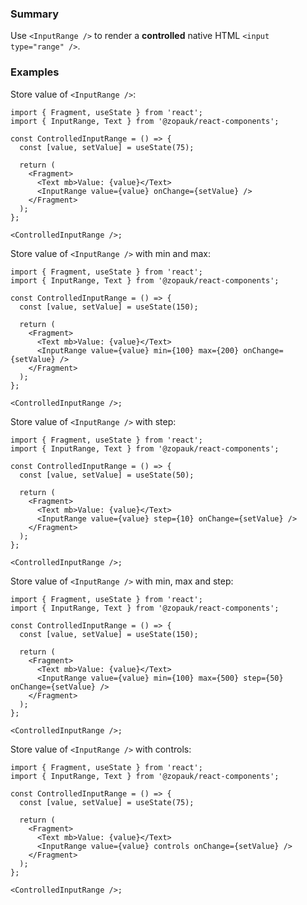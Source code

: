 ### Summary

Use `<InputRange />` to render a **controlled** native HTML `<input type="range" />`.

### Examples

Store value of `<InputRange />`:

```tsx
import { Fragment, useState } from 'react';
import { InputRange, Text } from '@zopauk/react-components';

const ControlledInputRange = () => {
  const [value, setValue] = useState(75);

  return (
    <Fragment>
      <Text mb>Value: {value}</Text>
      <InputRange value={value} onChange={setValue} />
    </Fragment>
  );
};

<ControlledInputRange />;
```

Store value of `<InputRange />` with min and max:

```tsx
import { Fragment, useState } from 'react';
import { InputRange, Text } from '@zopauk/react-components';

const ControlledInputRange = () => {
  const [value, setValue] = useState(150);

  return (
    <Fragment>
      <Text mb>Value: {value}</Text>
      <InputRange value={value} min={100} max={200} onChange={setValue} />
    </Fragment>
  );
};

<ControlledInputRange />;
```

Store value of `<InputRange />` with step:

```tsx
import { Fragment, useState } from 'react';
import { InputRange, Text } from '@zopauk/react-components';

const ControlledInputRange = () => {
  const [value, setValue] = useState(50);

  return (
    <Fragment>
      <Text mb>Value: {value}</Text>
      <InputRange value={value} step={10} onChange={setValue} />
    </Fragment>
  );
};

<ControlledInputRange />;
```

Store value of `<InputRange />` with min, max and step:

```tsx
import { Fragment, useState } from 'react';
import { InputRange, Text } from '@zopauk/react-components';

const ControlledInputRange = () => {
  const [value, setValue] = useState(150);

  return (
    <Fragment>
      <Text mb>Value: {value}</Text>
      <InputRange value={value} min={100} max={500} step={50} onChange={setValue} />
    </Fragment>
  );
};

<ControlledInputRange />;
```

Store value of `<InputRange />` with controls:

```tsx
import { Fragment, useState } from 'react';
import { InputRange, Text } from '@zopauk/react-components';

const ControlledInputRange = () => {
  const [value, setValue] = useState(75);

  return (
    <Fragment>
      <Text mb>Value: {value}</Text>
      <InputRange value={value} controls onChange={setValue} />
    </Fragment>
  );
};

<ControlledInputRange />;
```
